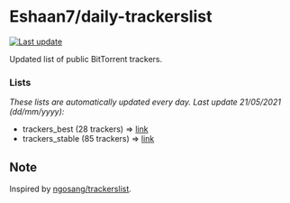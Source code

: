 
# Eshaan7/daily-trackerslist 

[![Last update](https://img.shields.io/badge/Last%20update-21/05/2021-blue.svg)](#)

Updated list of public BitTorrent trackers.

### Lists
*These lists are automatically updated every day. Last update 21/05/2021 (_dd/mm/yyyy_):*

* trackers_best (28 trackers) => [link](https://raw.githubusercontent.com/eshaan7/daily-trackerslist/master/trackers_best.txt)
* trackers_stable (85 trackers) => [link](https://raw.githubusercontent.com/eshaan7/daily-trackerslist/master/trackers_stable.txt)

## Note

Inspired by [ngosang/trackerslist](https://github.com/ngosang/trackerslist).
